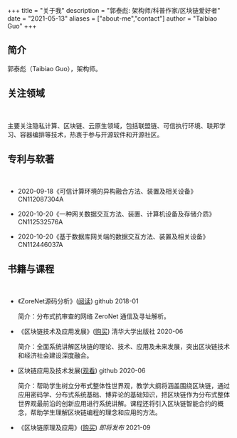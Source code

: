 +++
title = "关于我"
description = "郭泰彪: 架构师/科普作家/区块链爱好者"
date = "2021-05-13"
aliases = ["about-me","contact"]
author = "Taibiao Guo"
+++

## 简介

郭泰彪（Taibiao Guo），架构师。

## 关注领域

<br />

主要关注隐私计算、区块链、云原生领域，包括联盟链、可信执行环境、联邦学习、容器编排等技术，热衷于参与开源软件和开源社区。

## 专利与软著

<br />

 * 2020-09-18《可信计算环境的异构融合方法、装置及相关设备》         CN112087304A     

 * 2020-10-20《一种网关数据交互方法、装置、计算机设备及存储介质》      CN112532576A    
 
 * 2020-10-20《基于数据库网关端的数据交互方法、装置及相关设备》       CN112446037A    

## 书籍与课程

<br />

 * 《ZoreNet源码分析》([阅读](https://taibiaoguo.gitbooks.io/zeronetcommunicationanalysis/content/book_ZN/chapter1.html))    github  2018-01 

    简介：分布式抗审查的网络 ZeroNet 通信及寻址解析。 
    
 * 《区块链技术及应用发展》([购买](https://item.jd.com/12923348.html))    清华大学出版社 2020-06

    简介：全面系统讲解区块链的理论、技术、应用及未来发展，突出区块链技术和经济社会建设深度融合。
    
 * 区块链应用及技术发展([观看](https://taibiaoguo.github.io/blockchain101/2019-2020-spring-class-schedule/))    github 2020-06 

    简介：帮助学生树立分布式整体性世界观，教学大纲将涵盖围绕区块链，通过应用密码学、分布式系统基础、博弈论的基础知识，把区块链作为分布式整体世界观最前沿的创新应用进行系统讲解。课程还将引入区块链智能合约的概念，帮助学生理解区块链编程的理念和应用的方法。

 * 《区块链原理及应用》([购买](https://item.jd.com/12923348.html))  *即将发布* 2021-09


<br />

